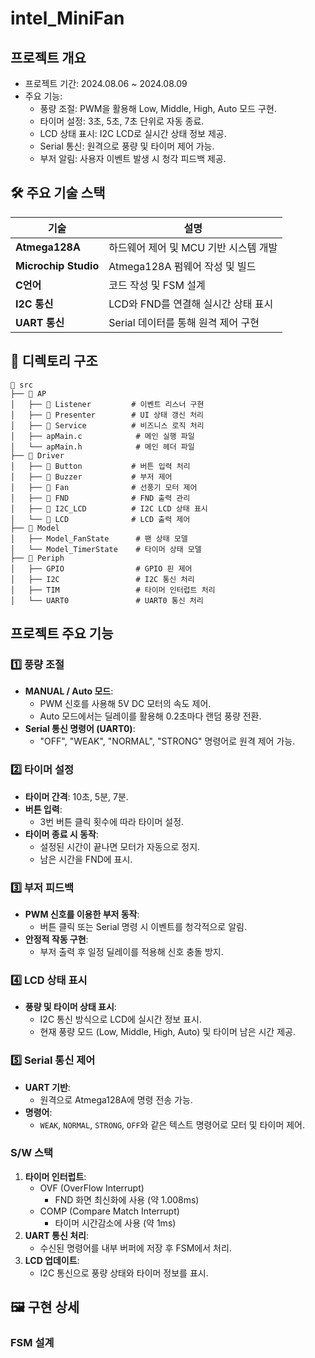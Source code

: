 # **intel_MiniFan**
## **프로젝트 개요**
- 프로젝트 기간: 2024.08.06 ~ 2024.08.09
- 주요 기능:
    - 풍량 조절: PWM을 활용해 Low, Middle, High, Auto 모드 구현.
    - 타이머 설정: 3초, 5초, 7초 단위로 자동 종료.
    - LCD 상태 표시: I2C LCD로 실시간 상태 정보 제공.
    - Serial 통신: 원격으로 풍량 및 타이머 제어 가능.
    - 부저 알림: 사용자 이벤트 발생 시 청각 피드백 제공.
## 🛠️ **주요 기술 스택**
| 기술                 | 설명                                             |
|----------------------|--------------------------------------------------|
| **Atmega128A**       | 하드웨어 제어 및 MCU 기반 시스템 개발             |
| **Microchip Studio** | Atmega128A 펌웨어 작성 및 빌드                    |
| **C언어**            | 코드 작성 및 FSM 설계                            |
| **I2C 통신**         | LCD와 FND를 연결해 실시간 상태 표시               |
| **UART 통신**        | Serial 데이터를 통해 원격 제어 구현               |

## 📂 **디렉토리 구조**

```plaintext
📁 src
├── 📂 AP
│   ├── 📂 Listener         # 이벤트 리스너 구현
│   ├── 📂 Presenter        # UI 상태 갱신 처리
│   ├── 📂 Service          # 비즈니스 로직 처리
│   ├── apMain.c            # 메인 실행 파일
│   └── apMain.h            # 메인 헤더 파일
├── 📂 Driver
│   ├── 📂 Button           # 버튼 입력 처리
│   ├── 📂 Buzzer           # 부저 제어
│   ├── 📂 Fan              # 선풍기 모터 제어
│   ├── 📂 FND              # FND 출력 관리
│   ├── 📂 I2C_LCD          # I2C LCD 상태 표시
│   └── 📂 LCD              # LCD 출력 제어
├── 📂 Model
│   ├── Model_FanState      # 팬 상태 모델
│   └── Model_TimerState    # 타이머 상태 모델
├── 📂 Periph
│   ├── GPIO                # GPIO 핀 제어
│   ├── I2C                 # I2C 통신 처리
│   ├── TIM                 # 타이머 인터럽트 처리
│   └── UART0               # UART0 통신 처리

```

##  **프로젝트 주요 기능**

### 1️⃣ **풍량 조절**
- **MANUAL / Auto 모드**:
  - PWM 신호를 사용해 5V DC 모터의 속도 제어.
  - Auto 모드에서는 딜레이를 활용해 0.2초마다 랜덤 풍량 전환.
- **Serial 통신 명령어 (UART0)**:
  - "OFF", "WEAK", "NORMAL", "STRONG" 명령어로 원격 제어 가능.


### 2️⃣ **타이머 설정**
- **타이머 간격**: 10초, 5분, 7분.
- **버튼 입력**:
  - 3번 버튼 클릭 횟수에 따라 타이머 설정.
- **타이머 종료 시 동작**:
  - 설정된 시간이 끝나면 모터가 자동으로 정지.
  - 남은 시간을 FND에 표시.


### 3️⃣ **부저 피드백**
- **PWM 신호를 이용한 부저 동작**:
  - 버튼 클릭 또는 Serial 명령 시 이벤트를 청각적으로 알림.
- **안정적 작동 구현**:
  - 부저 출력 후 일정 딜레이를 적용해 신호 충돌 방지.


### 4️⃣ **LCD 상태 표시**
- **풍량 및 타이머 상태 표시**:
  - I2C 통신 방식으로 LCD에 실시간 정보 표시.
  - 현재 풍량 모드 (Low, Middle, High, Auto) 및 타이머 남은 시간 제공.


### 5️⃣ **Serial 통신 제어**
- **UART 기반**:
  - 원격으로 Atmega128A에 명령 전송 가능.
- **명령어**:
  - `WEAK`, `NORMAL`, `STRONG`, `OFF`와 같은 텍스트 명령어로 모터 및 타이머 제어.
 
###  **S/W 스택**
1. **타이머 인터럽트**:
   - OVF (OverFlow Interrupt)
     - FND 화면 최신화에 사용 (약 1.008ms)
   - COMP (Compare Match Interrupt)
     - 타이머 시간감소에 사용 (약 1ms) 
2. **UART 통신 처리**:
   - 수신된 명령어를 내부 버퍼에 저장 후 FSM에서 처리.
3. **LCD 업데이트**:
   - I2C 통신으로 풍량 상태와 타이머 정보를 표시.
## 🖼 **구현 상세**

###  **FSM 설계**
